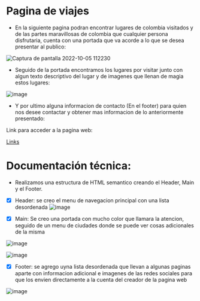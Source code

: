 # Pagina de viajes

- En la siguiente pagina podran encontrar lugares de colombia visitados y de las partes maravillosas de colombia que cualquier persona disfrutaria, cuenta con una portada que va acorde a lo que se desea presentar al publico:

![Captura de pantalla 2022-10-05 112230](https://user-images.githubusercontent.com/70729836/194112437-7b7e140d-8ec8-459e-a99d-9ff6912c8b6d.png)

- Seguido de la portada encontramos los lugares por visitar junto con algun texto descriptivo del lugar y de imagenes que llenan de magia estos lugares:

![image](https://user-images.githubusercontent.com/70729836/194112977-fb64c4d8-7d46-45b2-9243-2fe1b741d7d9.png)

- Y por ultimo alguna informacion de contacto (En el footer) para quien nos desee contactar y obtener mas informacion de lo anteriormente presentado:

Link para acceder a la pagina web:

[Links](https://jesusocampo1105.github.io/TravelPage/)


# Documentación técnica:

- Realizamos una estructura de HTML semantico creando el Header, Main y el Footer.

- [x] Header: se creo el menu de navegacion principal con una lista desordenada
![image](https://user-images.githubusercontent.com/70729836/194179500-ac214cff-c3c2-4dc1-81ff-d4782a0651aa.png)


- [x] Main: Se creo una portada con mucho color que llamara la atencion, seguido de un menu de ciudades donde se puede ver cosas adicionales de la misma

![image](https://user-images.githubusercontent.com/70729836/194179596-4944223f-30eb-493d-ab32-bc5f4d9add0d.png)

![image](https://user-images.githubusercontent.com/70729836/194179644-aaa7b836-74b7-474b-b670-d4c94f965276.png)


- [x] Footer: se agrego uyna lista desordenada que llevan a algunas paginas aparte con informacion adicional e imagenes de las redes sociales para que los envien directamente a la cuenta del creador de la pagina web

![image](https://user-images.githubusercontent.com/70729836/194179730-d5179a11-797e-419c-a9b9-95e989295f66.png)
